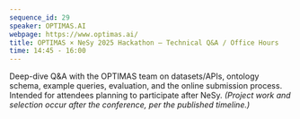 ```yaml
---
sequence_id: 29
speaker: OPTIMAS.AI
webpage: https://www.optimas.ai/
title: OPTIMAS × NeSy 2025 Hackathon — Technical Q&A / Office Hours
time: 14:45 - 16:00
---
```


Deep-dive Q&A with the OPTIMAS team on datasets/APIs, ontology schema, example queries, evaluation, and the online submission process. Intended for attendees planning to participate after NeSy. _(Project work and selection occur after the conference, per the published timeline.)_


